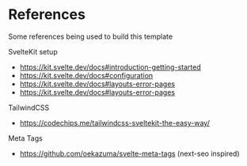 # References

Some references being used to build this template

SvelteKit setup

- https://kit.svelte.dev/docs#introduction-getting-started
- https://kit.svelte.dev/docs#configuration
- https://kit.svelte.dev/docs#layouts-error-pages
- https://kit.svelte.dev/docs#layouts-error-pages

TailwindCSS

- https://codechips.me/tailwindcss-sveltekit-the-easy-way/

Meta Tags

- https://github.com/oekazuma/svelte-meta-tags (next-seo inspired)
